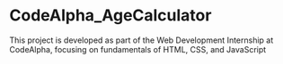 # CodeAlpha_AgeCalculator
This project is developed as part of the Web Development Internship at CodeAlpha, focusing on fundamentals of HTML, CSS, and JavaScript
